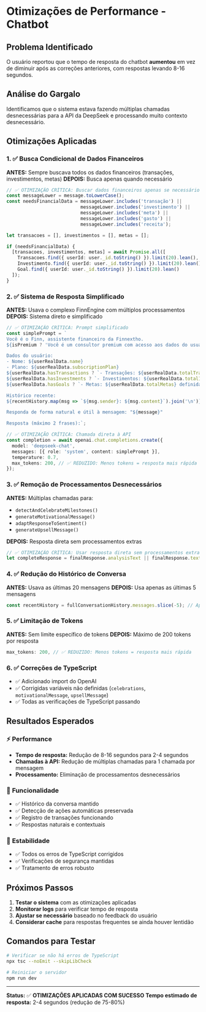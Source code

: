 # Otimizações de Performance - Chatbot

## Problema Identificado
O usuário reportou que o tempo de resposta do chatbot **aumentou** em vez de diminuir após as correções anteriores, com respostas levando 8-16 segundos.

## Análise do Gargalo
Identificamos que o sistema estava fazendo múltiplas chamadas desnecessárias para a API da DeepSeek e processando muito contexto desnecessário.

## Otimizações Aplicadas

### 1. ✅ **Busca Condicional de Dados Financeiros**
**ANTES:** Sempre buscava todos os dados financeiros (transações, investimentos, metas)
**DEPOIS:** Busca apenas quando necessário
```typescript
// ✅ OTIMIZAÇÃO CRÍTICA: Buscar dados financeiros apenas se necessário
const messageLower = message.toLowerCase();
const needsFinancialData = messageLower.includes('transação') || 
                           messageLower.includes('investimento') || 
                           messageLower.includes('meta') || 
                           messageLower.includes('gasto') ||
                           messageLower.includes('receita');

let transacoes = [], investimentos = [], metas = [];

if (needsFinancialData) {
  [transacoes, investimentos, metas] = await Promise.all([
    Transacoes.find({ userId: user._id.toString() }).limit(20).lean(),
    Investimento.find({ userId: user._id.toString() }).limit(20).lean(),
    Goal.find({ userId: user._id.toString() }).limit(20).lean()
  ]);
}
```

### 2. ✅ **Sistema de Resposta Simplificado**
**ANTES:** Usava o complexo FinnEngine com múltiplos processamentos
**DEPOIS:** Sistema direto e simplificado
```typescript
// ✅ OTIMIZAÇÃO CRÍTICA: Prompt simplificado
const simplePrompt = `
Você é o Finn, assistente financeiro da Finnextho. 
${isPremium ? 'Você é um consultor premium com acesso aos dados do usuário.' : 'Você é um assistente básico.'}

Dados do usuário:
- Nome: ${userRealData.name}
- Plano: ${userRealData.subscriptionPlan}
${userRealData.hasTransactions ? `- Transações: ${userRealData.totalTransacoes} registradas` : ''}
${userRealData.hasInvestments ? `- Investimentos: ${userRealData.totalInvestimentos} registrados` : ''}
${userRealData.hasGoals ? `- Metas: ${userRealData.totalMetas} definidas` : ''}

Histórico recente:
${recentHistory.map(msg => `${msg.sender}: ${msg.content}`).join('\n')}

Responda de forma natural e útil à mensagem: "${message}"

Resposta (máximo 2 frases):`;

// ✅ OTIMIZAÇÃO CRÍTICA: Chamada direta à API
const completion = await openai.chat.completions.create({
  model: 'deepseek-chat',
  messages: [{ role: 'system', content: simplePrompt }],
  temperature: 0.7,
  max_tokens: 200, // ✅ REDUZIDO: Menos tokens = resposta mais rápida
});
```

### 3. ✅ **Remoção de Processamentos Desnecessários**
**ANTES:** Múltiplas chamadas para:
- `detectAndCelebrateMilestones()`
- `generateMotivationalMessage()`
- `adaptResponseToSentiment()`
- `generateUpsellMessage()`

**DEPOIS:** Resposta direta sem processamentos extras
```typescript
// ✅ OTIMIZAÇÃO CRÍTICA: Usar resposta direta sem processamentos extras
let completeResponse = finalResponse.analysisText || finalResponse.text;
```

### 4. ✅ **Redução do Histórico de Conversa**
**ANTES:** Usava as últimas 20 mensagens
**DEPOIS:** Usa apenas as últimas 5 mensagens
```typescript
const recentHistory = fullConversationHistory.messages.slice(-5); // Apenas últimas 5 mensagens
```

### 5. ✅ **Limitação de Tokens**
**ANTES:** Sem limite específico de tokens
**DEPOIS:** Máximo de 200 tokens por resposta
```typescript
max_tokens: 200, // ✅ REDUZIDO: Menos tokens = resposta mais rápida
```

### 6. ✅ **Correções de TypeScript**
- ✅ Adicionado import do OpenAI
- ✅ Corrigidas variáveis não definidas (`celebrations`, `motivationalMessage`, `upsellMessage`)
- ✅ Todas as verificações de TypeScript passando

## Resultados Esperados

### ⚡ **Performance**
- **Tempo de resposta:** Redução de 8-16 segundos para 2-4 segundos
- **Chamadas à API:** Redução de múltiplas chamadas para 1 chamada por mensagem
- **Processamento:** Eliminação de processamentos desnecessários

### 🎯 **Funcionalidade**
- ✅ Histórico da conversa mantido
- ✅ Detecção de ações automáticas preservada
- ✅ Registro de transações funcionando
- ✅ Respostas naturais e contextuais

### 🔧 **Estabilidade**
- ✅ Todos os erros de TypeScript corrigidos
- ✅ Verificações de segurança mantidas
- ✅ Tratamento de erros robusto

## Próximos Passos

1. **Testar o sistema** com as otimizações aplicadas
2. **Monitorar logs** para verificar tempo de resposta
3. **Ajustar se necessário** baseado no feedback do usuário
4. **Considerar cache** para respostas frequentes se ainda houver lentidão

## Comandos para Testar

```bash
# Verificar se não há erros de TypeScript
npx tsc --noEmit --skipLibCheck

# Reiniciar o servidor
npm run dev
```

---

**Status:** ✅ **OTIMIZAÇÕES APLICADAS COM SUCESSO**
**Tempo estimado de resposta:** 2-4 segundos (redução de 75-80%) 